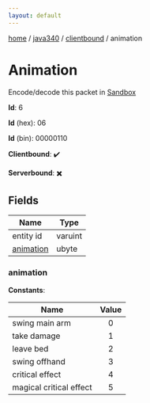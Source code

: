 ```yaml
---
layout: default
---
```


[home](/)  /  [java340](/protocol/java340)  /  [clientbound](/protocol/java340/clientbound)  /  animation

# Animation

Encode/decode this packet in [Sandbox](../../../sandbox/java340#clientbound.animation)

**Id**: 6

**Id** (hex): 06

**Id** (bin): 00000110

**Clientbound**: ✔️

**Serverbound**: ✖️

## Fields

Name | Type
---|---
entity id | varuint
[animation](#animation) | ubyte

### animation

**Constants**:

Name | Value
---|:---:
swing main arm | 0
take damage | 1
leave bed | 2
swing offhand | 3
critical effect | 4
magical critical effect | 5
